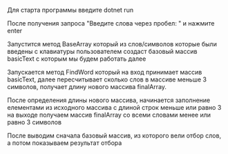 Для старта программы введите dotnet run

После получения запроса "Введите слова через пробел: " и нажмите enter 
 
Запустится метод BaseArray который из слов/символов которые были введены с клавиатуры пользователем создаст базовый массив basicText с которым мы будем работать далее 

Запускается метод FindWord который на вход принимает массив basicText, далее пересчитывает сколько слов в массиве меньше 3 символов, получает длину нового массива finalArray. 

После определения длины нового массива, начинается заполнение елементами из исходного массива с длиной строк меньше или равно 3 на выходе получаем массив finalArray со всеми словами менее или равно 3 символов 

После выводим сначала базовый массив, из которого вели отбор слов, а потом показываем результат отбора

